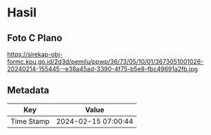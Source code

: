 # Hasil

## Foto C Plano

https://sirekap-obj-formc.kpu.go.id/2d3d/pemilu/ppwp/36/73/05/10/01/3673051001026-20240214-155445--e38a45ad-3390-4f75-b5e8-fbc49691a2fb.jpg


## Metadata

| Key        | Value               |
| ---------- | ------------------- |
| Time Stamp | 2024-02-15 07:00:44 |



